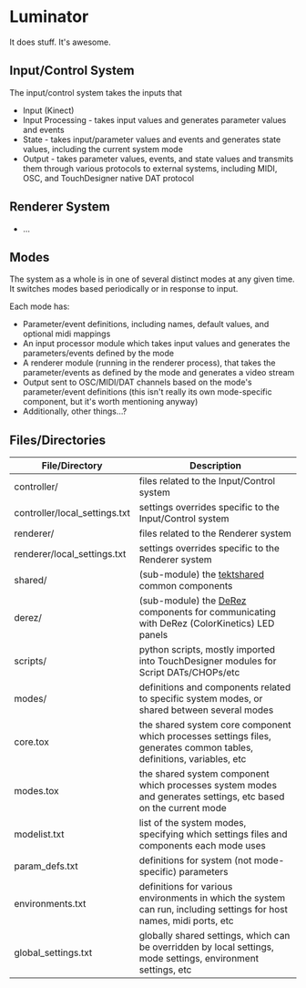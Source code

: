 # Luminator
It does stuff. It's awesome.

## Input/Control System

The input/control system takes the inputs that 

* Input (Kinect)
* Input Processing - takes input values and generates parameter values and events
* State - takes input/parameter values and events and generates state values, including the current system mode
* Output - takes parameter values, events, and state values and transmits them through various protocols to external systems, including MIDI, OSC, and TouchDesigner native DAT protocol

## Renderer System

* ...

## Modes

The system as a whole is in one of several distinct modes at any given time. It switches modes based periodically or in response to input.

Each mode has:
* Parameter/event definitions, including names, default values, and optional midi mappings
* An input processor module which takes input values and generates the parameters/events defined by the mode
* A renderer module (running in the renderer process), that takes the parameter/events as defined by the mode and generates a video stream
* Output sent to OSC/MIDI/DAT channels based on the mode's parameter/event definitions (this isn't really its own mode-specific component, but it's worth mentioning anyway)
* Additionally, other things...?

## Files/Directories
File/Directory | Description
---------------|------------
controller/ | files related to the Input/Control system
controller/local_settings.txt | settings overrides specific to the Input/Control system
renderer/ | files related to the Renderer system
renderer/local_settings.txt | settings overrides specific to the Renderer system
shared/ | (sub-module) the [tektshared](http://www.github.com/t3kt/tektshared) common components
derez/ | (sub-module) the [DeRez](http://www.github.com/t3kt/DeRez) components for communicating with DeRez (ColorKinetics) LED panels
scripts/ | python scripts, mostly imported into TouchDesigner modules for Script DATs/CHOPs/etc
modes/ | definitions and components related to specific system modes, or shared between several modes
core.tox | the shared system core component which processes settings files, generates common tables, definitions, variables, etc
modes.tox | the shared system component which processes system modes and generates settings, etc based on the current mode
modelist.txt | list of the system modes, specifying which settings files and components each mode uses
param_defs.txt | definitions for system (not mode-specific) parameters
environments.txt | definitions for various environments in which the system can run, including settings for host names, midi ports, etc
global_settings.txt | globally shared settings, which can be overridden by local settings, mode settings, environment settings, etc
